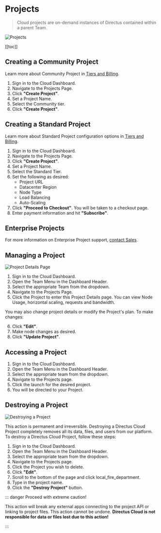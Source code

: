 # Projects

> Cloud projects are on-demand instances of Directus contained within a parent Team.

![Projects](https://cdn.directus.io/docs/v9/cloud/projects/projects-20220225A/projects-20220225A.webp)

[[toc]]

## Creating a Community Project

Learn more about Community Project in [Tiers and Billing](/cloud/tiers-and-billing/).

1. Sign in to the Cloud Dashboard.
2. Navigate to the Projects Page.
3. Click **"Create Project"**.
4. Set a Project Name.
5. Select the Community tier.
6. Click **"Create Project"**.

## Creating a Standard Project

Learn more about Standard Project configuration options in [Tiers and Billing](/cloud/tiers-and-billing/).

1. Sign in to the Cloud Dashboard.
2. Navigate to the Projects Page.
3. Click **"Create Project"**.
4. Set a Project Name.
5. Select the Standard Tier.
6. Set the following as desired:
   - Project URL
   - Datacenter Region
   - Node Type
   - Load Balancing
   - Auto-Scaling
7. Click **"Proceed to Checkout"**. You will be taken to a checkout page.
8. Enter payment information and hit **"Subscribe"**.

## Enterprise Projects

For more information on Enterprise Project support, [contact Sales](https://directus.io/contact/).

## Managing a Project

![Project Details Page](https://cdn.directus.io/docs/v9/cloud/projects/projects-20220225A/project-details-page-20220225A.webp)

1. Sign in to the Cloud Dashboard.
2. Open the Team Menu in the Dashboard Header.
3. Select the appropriate Team from the dropdown.
4. Navigate to the Projects Page.
5. Click the Project to enter this Project Details page. You can view Node Usage, horizontal scaling, requests and
   bandwidth.

You may also change project details or modify the Project's plan. To make changes:

6. Click **"Edit"**.
7. Make node changes as desired.
8. Click **"Update Project"**.

## Accessing a Project

1. Sign in to the Cloud Dashboard.
2. Open the Team Menu in the Dashboard Header.
3. Select the appropriate team from the dropdown.
4. Navigate to the Projects page.
5. Click the <span mi icon>launch</span> for the desired project.
6. You will be directed to your Project.

## Destroying a Project

![Destroying a Project](https://cdn.directus.io/docs/v9/cloud/projects/projects-20220225A/destroy-project-20220225A.webp)

This action is permanent and irreversible. Destroying a Directus Cloud Project completely removes all its data, files,
and users from our platform. To destroy a Directus Cloud Project, follow these steps:

1. Sign in to the Cloud Dashboard.
2. Open the Team Menu in the Dashboard Header.
3. Select the appropriate team from the dropdown.
4. Navigate to the Projects page.
5. Click the Project you wish to delete.
6. Click **"Edit"**.
7. Scroll to the bottom of the page and click <span mi icon dngr>local_fire_department</span>.
8. Type in the project name.
9. Click the **"Destroy Project"** button.

::: danger Proceed with extreme caution!

This action will break any external apps connecting to the project API or linking to project files. This action cannot
be undone. **Directus Cloud is not responsible for data or files lost due to this action!**

:::
